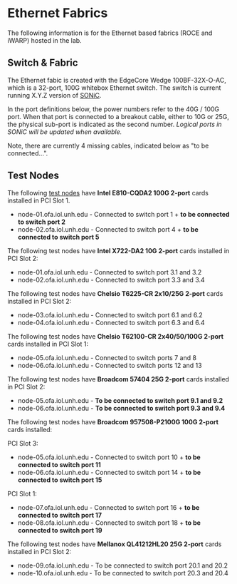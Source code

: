 # Ethernet Fabrics

The following information is for the Ethernet based fabrics (ROCE and iWARP)
hosted in the lab.

## Switch & Fabric

The Ethernet fabic is created with the EdgeCore Wedge 100BF-32X-O-AC, which is
a 32-port, 100G whitebox Ethernet switch.  The switch is current running
X.Y.Z version of [SONiC](https://azure.github.io/SONiC/).

In the port definitions below, the power numbers refer to the 40G / 100G port. When
that port is connected to a breakout cable, either to 10G or 25G, the physical
sub-port is indicated as the second number.  *Logical ports in SONiC will be updated
when available.*

Note, there are currently 4 missing cables, indicated below as "to be connected...".

## Test Nodes

The following [test nodes](test_nodes.md) have **Intel E810-CQDA2 100G 2-port** cards installed in PCI Slot 1.

* node-01.ofa.iol.unh.edu - Connected to switch port 1 + **to be connected to switch port 2**
* node-02.ofa.iol.unh.edu - Connected to switch port 4 + **to be connected to switch port 5**

The following test nodes have **Intel X722-DA2 10G 2-port** cards installed in PCI Slot 2:

* node-01.ofa.iol.unh.edu - Connected to switch port 3.1 and 3.2
* node-02.ofa.iol.unh.edu - Connected to switch port 3.3 and 3.4

The following test nodes have **Chelsio T6225-CR 2x10/25G 2-port** cards installed in PCI Slot 2:

* node-03.ofa.iol.unh.edu - Connected to switch port 6.1 and 6.2
* node-04.ofa.iol.unh.edu - Connected to switch port 6.3 and 6.4

The following test nodes have **Chelsio T62100-CR 2x40/50/100G 2-port** cards installed in PCI Slot 1:

* node-05.ofa.iol.unh.edu - Connected to switch ports 7 and 8
* node-06.ofa.iol.unh.edu - Connected to switch ports 12 and 13

The following test nodes have **Broadcom 57404 25G 2-port** cards installed in PCI Slot 2:

* node-05.ofa.iol.unh.edu - **To be connected to switch port 9.1 and 9.2**
* node-06.ofa.iol.unh.edu - **To be connected to switch port 9.3 and 9.4**

The following test nodes have **Broadcom 957508-P2100G 100G 2-port** cards installed:

PCI Slot 3:

* node-05.ofa.iol.unh.edu - Connected to switch port 10 + **to be connected to switch port 11**
* node-06.ofa.iol.unh.edu - Connected to switch port 14 + **to be connected to switch port 15**

PCI Slot 1:

* node-07.ofa.iol.unh.edu - Connected to switch port 16 + **to be connected to switch port 17**
* node-08.ofa.iol.unh.edu - Connected to switch port 18 + **to be connected to switch port 19**

The following test nodes have **Mellanox QL41212HL20 25G 2-port** cards installed in PCI Slot 2:

* node-09.ofa.iol.unh.edu - To be connected to switch port 20.1 and 20.2
* node-10.ofa.iol.unh.edu - To be connected to switch port 20.3 and 20.4
